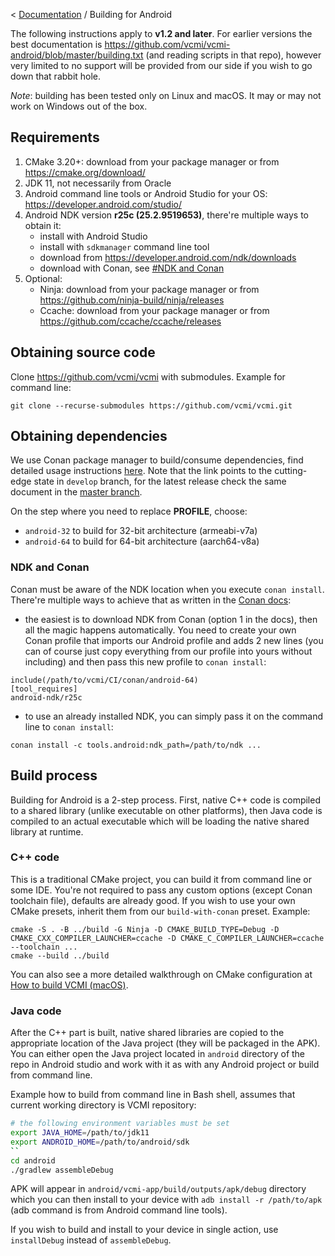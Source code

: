 < [Documentation](../Readme.md) / Building for Android

The following instructions apply to **v1.2 and later**. For earlier versions the best documentation is https://github.com/vcmi/vcmi-android/blob/master/building.txt (and reading scripts in that repo), however very limited to no support will be provided from our side if you wish to go down that rabbit hole.

*Note*: building has been tested only on Linux and macOS. It may or may not work on Windows out of the box.

## Requirements

1. CMake 3.20+: download from your package manager or from https://cmake.org/download/
2. JDK 11, not necessarily from Oracle
3. Android command line tools or Android Studio for your OS: https://developer.android.com/studio/
4. Android NDK version **r25c (25.2.9519653)**, there're multiple ways to obtain it:
    - install with Android Studio
    - install with `sdkmanager` command line tool
    - download from https://developer.android.com/ndk/downloads
    - download with Conan, see [#NDK and Conan](#ndk-and-conan)
5. Optional:
    - Ninja: download from your package manager or from https://github.com/ninja-build/ninja/releases
    - Ccache: download from your package manager or from https://github.com/ccache/ccache/releases

## Obtaining source code

Clone https://github.com/vcmi/vcmi with submodules. Example for command line:

```
git clone --recurse-submodules https://github.com/vcmi/vcmi.git
```

## Obtaining dependencies

We use Conan package manager to build/consume dependencies, find detailed usage instructions [here](https://github.com/vcmi/vcmi/tree/develop/docs/conan.md). Note that the link points to the cutting-edge state in `develop` branch, for the latest release check the same document in the [master
branch](https://github.com/vcmi/vcmi/tree/master/docs/conan.md).

On the step where you need to replace **PROFILE**, choose:
- `android-32` to build for 32-bit architecture (armeabi-v7a)
- `android-64` to build for 64-bit architecture (aarch64-v8a)

### NDK and Conan

Conan must be aware of the NDK location when you execute `conan install`. There're multiple ways to achieve that as written in the [Conan docs](https://docs.conan.io/1/integrations/cross_platform/android.html):

- the easiest is to download NDK from Conan (option 1 in the docs), then all the magic happens automatically. You need to create your own Conan profile that imports our Android profile and adds 2 new lines (you can of course just copy everything from our profile into yours without including) and then pass this new profile to `conan install`:

```
include(/path/to/vcmi/CI/conan/android-64)
[tool_requires]
android-ndk/r25c
```

- to use an already installed NDK, you can simply pass it on the command line to `conan install`:

```
conan install -c tools.android:ndk_path=/path/to/ndk ...
```

## Build process

Building for Android is a 2-step process. First, native C++ code is compiled to a shared library (unlike executable on other platforms), then Java code is compiled to an actual executable which will be loading the native shared library at runtime.

### C++ code

This is a traditional CMake project, you can build it from command line or some IDE. You're not required to pass any custom options (except Conan toolchain file), defaults are already good. If you wish to use your own CMake presets, inherit them from our `build-with-conan` preset. Example:

```
cmake -S . -B ../build -G Ninja -D CMAKE_BUILD_TYPE=Debug -D CMAKE_CXX_COMPILER_LAUNCHER=ccache -D CMAKE_C_COMPILER_LAUNCHER=ccache --toolchain ...
cmake --build ../build
```

You can also see a more detailed walkthrough on CMake configuration at [How to build VCMI (macOS)](../developers/Building_macOS.md).

### Java code

After the C++ part is built, native shared libraries are copied to the appropriate location of the Java project (they will be packaged in the APK). You can either open the Java project located in `android` directory of the repo in Android studio and work with it as with any Android project or build from command line.

Example how to build from command line in Bash shell, assumes that current working directory is VCMI repository:

```sh
# the following environment variables must be set
export JAVA_HOME=/path/to/jdk11
export ANDROID_HOME=/path/to/android/sdk
``  
cd android
./gradlew assembleDebug
```

APK will appear in `android/vcmi-app/build/outputs/apk/debug` directory which you can then install to your device with `adb install -r /path/to/apk` (adb command is from Android command line tools).

If you wish to build and install to your device in single action, use `installDebug` instead of `assembleDebug`.
